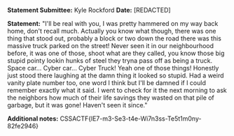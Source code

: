 **Statement Submittee:** Kyle Rockford
**Date:** [REDACTED]

**Statement:**
"I'll be real with you, I was pretty hammered on my way back home, don't recall much. Actually you know what though, there was one thing that stood out, probably a block or two down the road there was this massive truck parked on the street! Never seen it in our neighbourhood before, it was one of those, shoot what are they called, you know those big stupid pointy lookin hunks of steel they tryna pass off as being a truck. Space car... Cyber car... Cyber Truck! Yeah one of those things! Honestly just stood there laughing at the damn thing it looked so stupid. Had a weird vanity plate number too, one word I think but I'll be damned if I could remember exactly what it said. I went to check for it the next morning to ask the neighbors how much of their life savings they wasted on that pile of garbage, but it was gone! Haven't seen it since."

**Additional notes:** CSSACTF{lE7-m3-Se3-t4e-Wi7n3ss-Te5t1m0ny-82fe2946}

